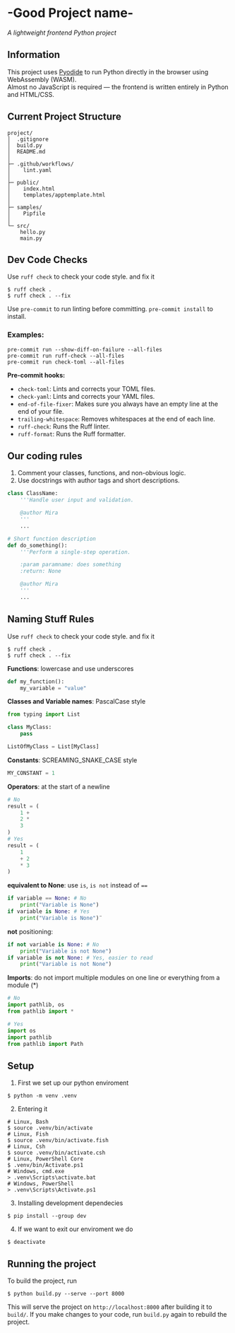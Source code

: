 # -Good Project name-

_A lightweight frontend Python project_

## Information

This project uses [Pyodide](https://pyodide.org) to run Python directly in the browser using WebAssembly (WASM).  
Almost no JavaScript is required — the frontend is written entirely in Python and HTML/CSS.

## Current Project Structure

```
project/
│  .gitignore
│  build.py
│  README.md
│
├─ .github/workflows/
│    lint.yaml
│
├─ public/
│    index.html
│    templates/apptemplate.html
│
├─ samples/
│    Pipfile
│
└─ src/
    hello.py
    main.py
```

## Dev Code Checks

Use `ruff check` to check your code style. and fix it

```shell
$ ruff check .
$ ruff check . --fix
```

Use `pre-commit` to run linting before committing. `pre-commit install` to install.
### Examples:
```shell
pre-commit run --show-diff-on-failure --all-files
pre-commit run ruff-check --all-files
pre-commit run check-toml --all-files
```
**Pre-commit hooks:**
- `check-toml`: Lints and corrects your TOML files.
- `check-yaml`: Lints and corrects your YAML files.
- `end-of-file-fixer`: Makes sure you always have an empty line at the end of your file.
- `trailing-whitespace`: Removes whitespaces at the end of each line.
- `ruff-check`: Runs the Ruff linter.
- `ruff-format`: Runs the Ruff formatter.

## Our coding rules

1. Comment your classes, functions, and non-obvious logic.
2. Use docstrings with author tags and short descriptions.

```py
class ClassName:
    '''Handle user input and validation.

    @author Mira
    '''
    ...

# Short function description
def do_something():
    '''Perform a single-step operation.

    :param paramname: does something
    :return: None

    @author Mira
    '''
    ...
```

## Naming Stuff Rules

Use `ruff check` to check your code style. and fix it

```shell
$ ruff check .
$ ruff check . --fix
```

**Functions**: lowercase and use underscores

```py
def my_function():
    my_variable = "value"
```

**Classes and Variable names**: PascalCase style

```py
from typing import List

class MyClass:
    pass

ListOfMyClass = List[MyClass]
```

**Constants**: SCREAMING_SNAKE_CASE style

```py
MY_CONSTANT = 1
```

**Operators**: at the start of a newline

```py
# No
result = (
    1 +
    2 *
    3
)
# Yes
result = (
    1
    + 2
    * 3
)
```

**equivalent to None**: use `is`, `is not` instead of `==`

```py
if variable == None: # No
    print("Variable is None")
if variable is None: # Yes
    print("Variable is None")¨
```

**not** positioning:

```py
if not variable is None: # No
    print("Variable is not None")
if variable is not None: # Yes, easier to read
    print("Variable is not None")
```

**Imports**: do not import multiple modules on one line or everything from a module (\*)

```py
# No
import pathlib, os
from pathlib import *

# Yes
import os
import pathlib
from pathlib import Path
```

## Setup

1. First we set up our python enviroment

```shell
$ python -m venv .venv
```

2. Entering it

```shell
# Linux, Bash
$ source .venv/bin/activate
# Linux, Fish
$ source .venv/bin/activate.fish
# Linux, Csh
$ source .venv/bin/activate.csh
# Linux, PowerShell Core
$ .venv/bin/Activate.ps1
# Windows, cmd.exe
> .venv\Scripts\activate.bat
# Windows, PowerShell
> .venv\Scripts\Activate.ps1
```

3. Installing development dependecies

```shell
$ pip install --group dev
```

4. If we want to exit our enviroment we do

```shell
$ deactivate
```

## Running the project

To build the project, run

```shell
$ python build.py --serve --port 8000
```

This will serve the project on `http://localhost:8000` after building it to `build/`. If you make changes to your code, run `build.py` again to rebuild the project.

